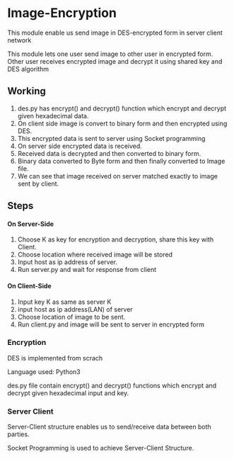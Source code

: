 # Image-Encryption
This module enable us send image in DES-encrypted form in server client network

This module lets one user send image to other user in encrypted form. Other user receives encrypted image and decrypt it using shared key and DES algorithm

## Working
1. des.py has encrypt() and decrypt() function which encrypt and decrypt given hexadecimal data.
2. On client side image is convert to binary form and then encrypted using DES.
3. This encrypted data is sent to server using Socket programming
4. On server side encrypted data is received.
5. Received data is decrypted and then converted to binary form.
6. Binary data converted to Byte form and then finally converted to Image file.
7. We can see that image received on server matched exactly to image sent by client.

## Steps
#### On Server-Side
1. Choose K as key for encryption and decryption, share this key with Client.
2. Choose location where received image will be stored
3. Input host as ip address of server.
4. Run server.py and wait for response from client

#### On Client-Side
1. Input key K as same as server K
2. input host as ip address(LAN) of server 
3. Choose location of image to be sent.
4. Run client.py and image will be sent to server in encrypted form

### Encryption
DES is implemented from scrach

Language used: Python3

des.py file contain encrypt() and decrypt() functions which encrypt and decrypt given hexadecimal input and key.

### Server Client 
Server-Client structure enables us to send/receive data between both parties.

Socket Programming is used to achieve Server-Client Structure.
